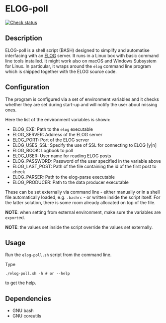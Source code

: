 # ELOG-poll
[![Check status](https://travis-ci.org/centrofermi/elog-poll.svg?branch=master)](https://travis-ci.org/centrofermi/elog-poll)

## Description
ELOG-poll is a shell script (BASH) designed to simplify and automatise
interfacing with an [ELOG](https://midas.psi.ch/elog/) server.
It runs in a Linux box with basic command line tools installed.
It might work also on macOS and Windows Subsystem for Linux.
In particular, it wraps around the `elog` command line program which is
shipped together with the ELOG source code.

## Configuration
The program is configured via a set of environment variables and it checks
whether they are set during start-up and will notify the user about
missing ones.

Here the list of the environment variables is shown:
* ELOG\_EXE:        Path to the `elog` executable
* ELOG\_SERVER:     Address of the ELOG server
* ELOG\_PORT:       Port of the ELOG server
* ELOG\_USES\_SSL:  Specify the use of SSL for connecting to ELOG [y|n]
* ELOG\_BOOK:       Logbook to poll
* ELOG\_USER:       User name for reading ELOG posts
* ELOG\_PASSWORD:   Password of the user specified in the variable above
* ELOG\_LAST\_POST: Path of the file containing the id of the first post to check
* ELOG\_PARSER:     Path to the elog-parse executable
* ELOG\_PRODUCER:   Path to the data producer executable

These can be set externally via command line - either manually or in a
shell file automatically loaded, e.g. `.bashrc` - or written inside the
script itself. For the latter solution, there is some room already
allocated on top of the file.

**NOTE**: when setting from external environment, make sure the variables
are `export`ed.

**NOTE**: the values set inside the script override the values set
externally.

## Usage
Run the `elog-poll.sh` script from the command line.

Type
```shell
./elog-poll.sh -h # or --help
```
to get the help.

## Dependencies
* GNU bash
* GNU coreutils

